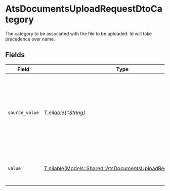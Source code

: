 # AtsDocumentsUploadRequestDtoCategory

The category to be associated with the file to be uploaded. Id will take precedence over name.


## Fields

| Field                                                                                                                    | Type                                                                                                                     | Required                                                                                                                 | Description                                                                                                              | Example                                                                                                                  |
| ------------------------------------------------------------------------------------------------------------------------ | ------------------------------------------------------------------------------------------------------------------------ | ------------------------------------------------------------------------------------------------------------------------ | ------------------------------------------------------------------------------------------------------------------------ | ------------------------------------------------------------------------------------------------------------------------ |
| `source_value`                                                                                                           | *T.nilable(::String)*                                                                                                    | :heavy_minus_sign:                                                                                                       | The provider specific category for associating uploaded files, if provided, the value will be ignored.                   | 550e8400-e29b-41d4-a716-446655440000                                                                                     |
| `value`                                                                                                                  | [T.nilable(Models::Shared::AtsDocumentsUploadRequestDtoValue)](../../models/shared/atsdocumentsuploadrequestdtovalue.md) | :heavy_minus_sign:                                                                                                       | The category name to associate with the file                                                                             | resume                                                                                                                   |